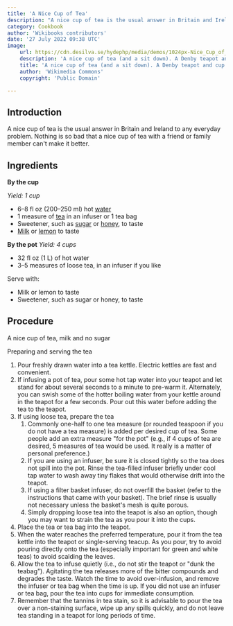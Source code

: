 ```yaml
---
title: 'A Nice Cup of Tea'
description: "A nice cup of tea is the usual answer in Britain and Ireland to any everyday problem. Nothing is so bad that a nice cup of tea with a friend or family member can't make it better."
category: Cookbook
author: 'Wikibooks contributors'
date: '27 July 2022 09:38 UTC'
image:
    url: https://cdn.desilva.se/hydephp/media/demos/1024px-Nice_Cup_of_Tea.jpg 
    description: 'A nice cup of tea (and a sit down). A Denby teapot and cup with milk jug.'
    title: 'A nice cup of tea (and a sit down). A Denby teapot and cup with milk jug.'
    author: 'Wikimedia Commons'
    copyright: 'Public Domain'

---
```


<!-- This post was created based on Wikibooks contributors, "Cookbook:A Nice Cup of Tea," Wikibooks, The Free Textbook Project. An article licensed under the Creative Commons Attribution-ShareAlike 3.0 Unported License, which this blog post is also licensed under. -->

## Introduction

A nice cup of tea is the usual answer in Britain and Ireland to any everyday problem. Nothing is so bad that a nice cup of tea with a friend or family member can't make it better.

## Ingredients

**By the cup**

_Yield: 1 cup_

*   6–8 fl oz (200–250 ml) hot [water](/wiki/Cookbook:Water "Cookbook:Water")
*   1 measure of [tea](/wiki/Cookbook:Tea "Cookbook:Tea") in an infuser or 1 tea bag
*   Sweetener, such as [sugar](/wiki/Cookbook:Sugar "Cookbook:Sugar") or [honey](/wiki/Cookbook:Honey "Cookbook:Honey"), to taste
*   [Milk](/wiki/Cookbook:Milk "Cookbook:Milk") or [lemon](/wiki/Cookbook:Lemon "Cookbook:Lemon") to taste


**By the pot**
_Yield: 4 cups_

*   32 fl oz (1 L) of hot water
*   3–5 measures of loose tea, in an infuser if you like

Serve with:

*   Milk or lemon to taste
*   Sweetener, such as sugar or honey, to taste

## Procedure


A nice cup of tea, milk and no sugar

Preparing and serving the tea

1.  Pour freshly drawn water into a tea kettle. Electric kettles are fast and convenient.
2.  If infusing a pot of tea, pour some hot tap water into your teapot and let stand for about several seconds to a minute to pre-warm it. Alternately, you can swish some of the hotter boiling water from your kettle around in the teapot for a few seconds. Pour out this water before adding the tea to the teapot.
3.  If using loose tea, prepare the tea
    1.  Commonly one-half to one tea measure (or rounded teaspoon if you do not have a tea measure) is added per desired cup of tea. Some people add an extra measure "for the pot" (e.g., if 4 cups of tea are desired, 5 measures of tea would be used. It really is a matter of personal preference.)
    2.  If you are using an infuser, be sure it is closed tightly so the tea does not spill into the pot. Rinse the tea-filled infuser briefly under cool tap water to wash away tiny flakes that would otherwise drift into the teapot.
    3.  If using a filter basket infuser, do not overfill the basket (refer to the instructions that came with your basket). The brief rinse is usually not necessary unless the basket's mesh is quite porous.
    4.  Simply dropping loose tea into the teapot is also an option, though you may want to strain the tea as you pour it into the cups.
4.  Place the tea or tea bag into the teapot.
5.  When the water reaches the preferred temperature, pour it from the tea kettle into the teapot or single-serving teacup. As you pour, try to avoid pouring directly onto the tea (especially important for green and white teas) to avoid scalding the leaves.
6.  Allow the tea to infuse quietly (i.e., do not stir the teapot or "dunk the teabag"). Agitating the tea releases more of the bitter compounds and degrades the taste. Watch the time to avoid over-infusion, and remove the infuser or tea bag when the time is up. If you did not use an infuser or tea bag, pour the tea into cups for immediate consumption.
7.  Remember that the tannins in tea stain, so it is advisable to pour the tea over a non-staining surface, wipe up any spills quickly, and do not leave tea standing in a teapot for long periods of time.
